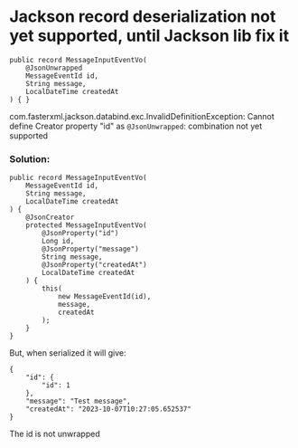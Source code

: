 # Jackson record deserialization not yet supported, until Jackson lib fix it
```
public record MessageInputEventVo(
    @JsonUnwrapped
    MessageEventId id,
    String message,
    LocalDateTime createdAt
) { }
```
com.fasterxml.jackson.databind.exc.InvalidDefinitionException: Cannot define Creator property "id" as `@JsonUnwrapped`: combination not yet supported

### Solution:
```
public record MessageInputEventVo(
    MessageEventId id,
    String message,
    LocalDateTime createdAt
) {
    @JsonCreator
    protected MessageInputEventVo(
        @JsonProperty("id")
        Long id,
        @JsonProperty("message")
        String message,
        @JsonProperty("createdAt")
        LocalDateTime createdAt
    ) {
        this(
            new MessageEventId(id),
            message,
            createdAt
        );
    }
}
```
But, when serialized it will give:
```
{
    "id": {
        "id": 1
    },
    "message": "Test message",
    "createdAt": "2023-10-07T10:27:05.652537"
}
```
The id is not unwrapped